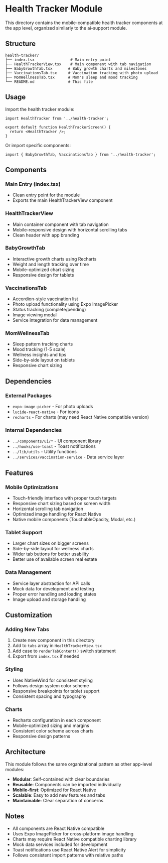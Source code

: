 # Health Tracker Module

This directory contains the mobile-compatible health tracker components at the app level, organized similarly to the ai-support module.

## Structure

```
health-tracker/
├── index.tsx                # Main entry point
├── HealthTrackerView.tsx    # Main component with tab navigation
├── BabyGrowthTab.tsx       # Baby growth charts and milestones
├── VaccinationsTab.tsx     # Vaccination tracking with photo upload
├── MomWellnessTab.tsx      # Mom's sleep and mood tracking
└── README.md               # This file
```

## Usage

Import the health tracker module:

```tsx
import HealthTracker from '../health-tracker';

export default function HealthTrackerScreen() {
  return <HealthTracker />;
}
```

Or import specific components:

```tsx
import { BabyGrowthTab, VaccinationsTab } from '../health-tracker';
```

## Components

### Main Entry (index.tsx)
- Clean entry point for the module
- Exports the main HealthTrackerView component

### HealthTrackerView
- Main container component with tab navigation
- Mobile-responsive design with horizontal scrolling tabs
- Clean header with app branding

### BabyGrowthTab
- Interactive growth charts using Recharts
- Weight and length tracking over time
- Mobile-optimized chart sizing
- Responsive design for tablets

### VaccinationsTab
- Accordion-style vaccination list
- Photo upload functionality using Expo ImagePicker
- Status tracking (complete/pending)
- Image viewing modal
- Service integration for data management

### MomWellnessTab
- Sleep pattern tracking charts
- Mood tracking (1-5 scale)
- Wellness insights and tips
- Side-by-side layout on tablets
- Responsive chart sizing

## Dependencies

### External Packages
- `expo-image-picker` - For photo uploads
- `lucide-react-native` - For icons
- `recharts` - For charts (may need React Native compatible version)

### Internal Dependencies
- `../components/ui/*` - UI component library
- `../hooks/use-toast` - Toast notifications
- `../lib/utils` - Utility functions
- `../services/vaccination-service` - Data service layer

## Features

### Mobile Optimizations
- Touch-friendly interface with proper touch targets
- Responsive chart sizing based on screen width
- Horizontal scrolling tab navigation
- Optimized image handling for React Native
- Native mobile components (TouchableOpacity, Modal, etc.)

### Tablet Support
- Larger chart sizes on bigger screens
- Side-by-side layout for wellness charts
- Wider tab buttons for better usability
- Better use of available screen real estate

### Data Management
- Service layer abstraction for API calls
- Mock data for development and testing
- Proper error handling and loading states
- Image upload and storage handling

## Customization

### Adding New Tabs
1. Create new component in this directory
2. Add to `tabs` array in `HealthTrackerView.tsx`
3. Add case to `renderTabContent()` switch statement
4. Export from `index.tsx` if needed

### Styling
- Uses NativeWind for consistent styling
- Follows design system color scheme
- Responsive breakpoints for tablet support
- Consistent spacing and typography

### Charts
- Recharts configuration in each component
- Mobile-optimized sizing and margins
- Consistent color scheme across charts
- Responsive design patterns

## Architecture

This module follows the same organizational pattern as other app-level modules:

- **Modular**: Self-contained with clear boundaries
- **Reusable**: Components can be imported individually
- **Mobile-first**: Optimized for React Native
- **Scalable**: Easy to add new features and tabs
- **Maintainable**: Clear separation of concerns

## Notes

- All components are React Native compatible
- Uses Expo ImagePicker for cross-platform image handling
- Charts may require React Native compatible charting library
- Mock data services included for development
- Toast notifications use React Native Alert for simplicity
- Follows consistent import patterns with relative paths